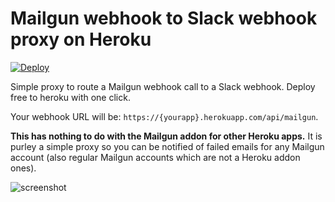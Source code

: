 # Mailgun webhook to Slack webhook proxy on Heroku

[![Deploy](https://www.herokucdn.com/deploy/button.svg)](https://heroku.com/deploy?template=https://github.com/Label305/heroku-slack-mailgun)

Simple proxy to route a Mailgun webhook call to a Slack webhook. Deploy free to heroku with one click.

Your webhook URL will be: `https://{yourapp}.herokuapp.com/api/mailgun`.

**This has nothing to do with the Mailgun addon for other Heroku apps.** It is purley a simple proxy so you can be notified of failed emails for any Mailgun account (also regular Mailgun accounts which are not a Heroku addon ones).

![screenshot](https://user-images.githubusercontent.com/44893/36527406-f4f57862-17b1-11e8-85ce-5ba3217b4cb6.png)
